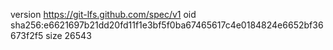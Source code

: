 version https://git-lfs.github.com/spec/v1
oid sha256:e6621697b21dd20fd11f1e3bf5f0ba67465617c4e0184824e6652bf36673f2f5
size 26543
